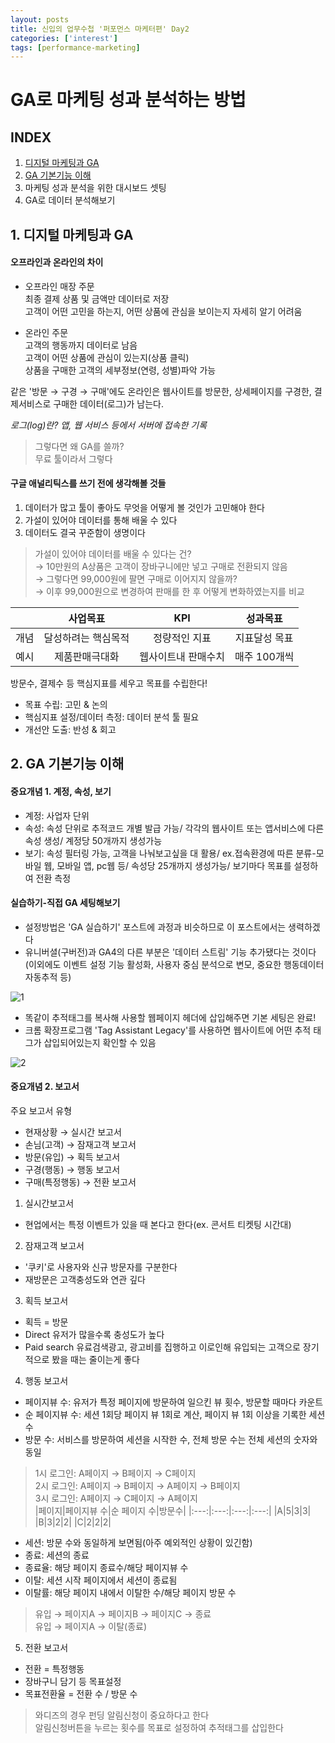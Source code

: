 ```yaml
---
layout: posts
title: 신입의 업무수첩 '퍼포먼스 마케터편' Day2
categories: ['interest']
tags: [performance-marketing]
---
```


GA로 마케팅 성과 분석하는 방법
==========

## INDEX
1. [디지털 마케팅과 GA](#1.-디지털-마케팅과-GA)
2. [GA 기본기능 이해](#2.-GA-기본기능-이해)
3. 마케팅 성과 분석을 위한 대시보드 셋팅
4. GA로 데이터 분석해보기

## 1. 디지털 마케팅과 GA

#### 오프라인과 온라인의 차이

- 오프라인 매장 주문   
  최종 결제 상품 및 금액만 데이터로 저장   
  고객이 어떤 고민을 하는지, 어떤 상품에 관심을 보이는지 자세히 알기 어려움   

- 온라인 주문   
  고객의 행동까지 데이터로 남음   
  고객이 어떤 상품에 관심이 있는지(상품 클릭)   
  상품을 구매한 고객의 세부정보(연령, 성별)파악 가능   

같은 '방문 → 구경 → 구매'에도 온라인은 웹사이트를 방문한, 상세페이지를 구경한, 결제서비스로 구매한 데이터(로그)가 남는다.   

*로그(log)란? 앱, 웹 서비스 등에서 서버에 접속한 기록*   

> 그렇다면 왜 GA를 쓸까?   
> 무료 툴이라서 그렇다   

#### 구글 애널리틱스를 쓰기 전에 생각해볼 것들

1. 데이터가 많고 툴이 좋아도 무엇을 어떻게 볼 것인가 고민해야 한다
2. 가설이 있어야 데이터를 통해 배울 수 있다
3. 데이터도 결국 꾸준함이 생명이다

> 가설이 있어야 데이터를 배울 수 있다는 건?    
> → 10만원의 A상품은 고객이 장바구니에만 넣고 구매로 전환되지 않음   
> → 그렇다면 99,000원에 팔면 구매로 이어지지 않을까?   
> → 이후 99,000원으로 변경하여 판매를 한 후 어떻게 변화하였는지를 비교   


||사업목표|KPI|성과목표|
|:---:|:---:|:---:|:---:|
|개념|달성하려는 핵심목적|정량적인 지표|지표달성 목표|
|예시|제품판매극대화|웹사이트내 판매수치|매주 100개씩|

방문수, 결제수 등 핵심지표를 세우고 목표를 수립한다!

- 목표 수립: 고민 & 논의
- 핵심지표 설정/데이터 측정: 데이터 분석 툴 필요
- 개선안 도출: 반성 & 회고

## 2. GA 기본기능 이해

#### 중요개념 1. 계정, 속성, 보기

- 계정: 사업자 단위
- 속성: 속성 단위로 추적코드 개별 발급 가능/ 각각의 웹사이트 또는 앱서비스에 다른 속성 생성/ 계정당 50개까지 생성가능
- 보기: 속성 필터링 가능, 고객을 나눠보고싶을 대 활용/ ex.접속환경에 따른 분류-모바일 웹, 모바일 앱, pc웹 등/ 속성당 25개까지 생성가능/ 보기마다 목표를 설정하여 전환 측정

#### 실습하기-직접 GA 세팅해보기

- 설정방법은 'GA 실습하기' 포스트에 과정과 비슷하므로 이 포스트에서는 생력하겠다
- 유니버셜(구버전)과 GA4의 다른 부분은 '데이터 스트림' 기능 추가됐다는 것이다 (이외에도 이벤트 설정 기능 활성화, 사용자 중심 분석으로 변모, 중요한 행동데이터 자동추적 등)

![1](https://user-images.githubusercontent.com/86539195/142640310-90b68fc3-53f0-4cde-86d3-0721d78b7648.png)

- 똑같이 추적태그를 복사해 사용할 웹페이지 헤더에 삽입해주면 기본 세팅은 완료!
- 크롬 확장프로그램 'Tag Assistant Legacy'를 사용하면 웹사이트에 어떤 추적 태그가 삽입되어있는지 확인할 수 있음

![2](https://user-images.githubusercontent.com/86539195/142641016-1cfb06b9-7628-4df1-9594-48705d02d306.png)

#### 중요개념 2. 보고서

주요 보고서 유형
- 현재상황 → 실시간 보고서
- 손님(고객) → 잠재고객 보고서
- 방문(유입) → 획득 보고서
- 구경(행동) → 행동 보고서
- 구매(특정행동) → 전환 보고서

1. 실시간보고서

- 현업에서는 특정 이벤트가 있을 때 본다고 한다(ex. 콘서트 티켓팅 시간대)

2. 잠재고객 보고서

- '쿠키'로 사용자와 신규 방문자를 구분한다
- 재방문은 고객충성도와 연관 깊다

3. 획득 보고서

- 획득 = 방문
- Direct 유저가 많을수록 충성도가 높다
- Paid search 유료검색광고, 광고비를 집행하고 이로인해 유입되는 고객으로 장기적으로 봤을 때는 줄이는게 좋다

4. 행동 보고서

- 페이지뷰 수: 유저가 특정 페이지에 방문하여 일으킨 뷰 횟수, 방문할 때마다 카운트
- 순 페이지뷰 수: 세션 1회당 페이지 뷰 1회로 계산, 페이지 뷰 1회 이상을 기록한 세션 수
- 방문 수: 서비스를 방문하여 세션을 시작한 수, 전체 방문 수는 전체 세션의 숫자와 동일

> 1시 로그인: A페이지 → B페이지 → C페이지   
> 2시 로그인: A페이지 → B페이지 → A페이지 → B페이지   
> 3시 로그인: A페이지 → C페이지 → A페이지    
> |페이지|페이지뷰 수|순 페이지 수|방문수|
> |:---:|:---:|:---:|:---:|
> |A|5|3|3|
> |B|3|2|2|
> |C|2|2|2|

- 세션: 방문 수와 동일하게 보면됨(아주 예외적인 상황이 있긴함)
- 종료: 세션의 종료
- 종료율: 해당 페이지 종료수/해당 페이지뷰 수
- 이탈: 세션 시작 페이지에서 세션이 종료됨
- 이탈률: 해당 페이지 내에서 이탈한 수/해당 페이지 방문 수

> 유입 → 페이지A → 페이지B → 페이지C → 종료   
> 유입 → 페이지A → 이탈(종료)   

5. 전환 보고서

- 전환 = 특정행동
- 장바구니 담기 등 목표설정
- 목표전환율 = 전환 수 / 방문 수

> 와디즈의 경우 펀딩 알림신청이 중요하다고 한다   
> 알림신청버튼을 누르는 횟수를 목표로 설정하여 추적태그를 삽입한다   

